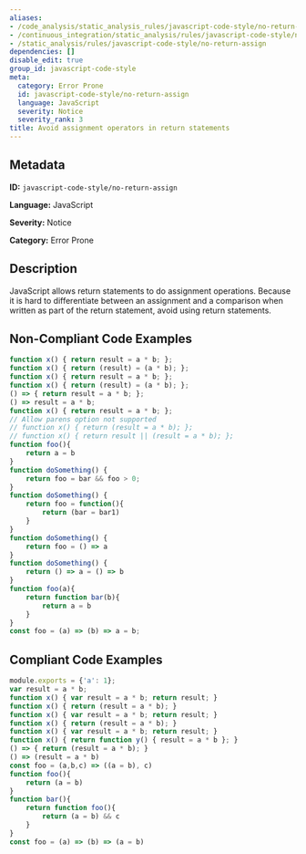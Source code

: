 ```yaml
---
aliases:
- /code_analysis/static_analysis_rules/javascript-code-style/no-return-assign
- /continuous_integration/static_analysis/rules/javascript-code-style/no-return-assign
- /static_analysis/rules/javascript-code-style/no-return-assign
dependencies: []
disable_edit: true
group_id: javascript-code-style
meta:
  category: Error Prone
  id: javascript-code-style/no-return-assign
  language: JavaScript
  severity: Notice
  severity_rank: 3
title: Avoid assignment operators in return statements
---
```

<!--  SOURCED FROM https://github.com/DataDog/datadog-static-analyzer-rule-docs -->


## Metadata
**ID:** `javascript-code-style/no-return-assign`

**Language:** JavaScript

**Severity:** Notice

**Category:** Error Prone

## Description
JavaScript allows return statements to do assignment operations. Because it is hard to differentiate between an assignment and a comparison when written as part of the return statement, avoid using return statements.

## Non-Compliant Code Examples
```javascript
function x() { return result = a * b; };
function x() { return (result) = (a * b); };
function x() { return result = a * b; };
function x() { return (result) = (a * b); };
() => { return result = a * b; };
() => result = a * b;
function x() { return result = a * b; };
// Allow parens option not supported
// function x() { return (result = a * b); };
// function x() { return result || (result = a * b); };
function foo(){
    return a = b
}
function doSomething() {
    return foo = bar && foo > 0;
}
function doSomething() {
    return foo = function(){
        return (bar = bar1)
    }
}
function doSomething() {
    return foo = () => a
}
function doSomething() {
    return () => a = () => b
}
function foo(a){
    return function bar(b){
        return a = b
    }
}
const foo = (a) => (b) => a = b;

```

## Compliant Code Examples
```javascript
module.exports = {'a': 1};
var result = a * b;
function x() { var result = a * b; return result; }
function x() { return (result = a * b); }
function x() { var result = a * b; return result; }
function x() { return (result = a * b); }
function x() { var result = a * b; return result; }
function x() { return function y() { result = a * b }; }
() => { return (result = a * b); }
() => (result = a * b)
const foo = (a,b,c) => ((a = b), c)
function foo(){
    return (a = b)
}
function bar(){
    return function foo(){
        return (a = b) && c
    }
}
const foo = (a) => (b) => (a = b)
```
